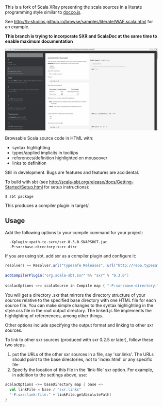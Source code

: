 This is a fork of Scala XRay presenting the scala sources in a literate programming style similar to [docco.js](https://jashkenas.github.io/docco/).

See <http://b-studios.github.io/browse/samples/literate/WAE.scala.html> for an example.

**This branch is trying to incorporate SXR and ScalaDoc at the same time to enable maximum documentation**

![A screenshot of the output](https://raw.githubusercontent.com/b-studios/browse/rewrite-wip/screenshot.png)

Browsable Scala source code in HTML with:

- syntax highlighting
- types/applied implicits in tooltips
- references/definition highlighted on mouseover
- links to definition

Still in development.  Bugs are features and features are accidental.

To build with sbt (see <http://scala-sbt.org/release/docs/Getting-Started/Setup.html> for setup instructions):

```
$ sbt package
```

This produces a compiler plugin in target/.

## Usage

Add the following options to your compile command for your project:

```
  -Xplugin:<path-to-sxr>/sxr-0.3.0-SNAPSHOT.jar
  -P:sxr:base-directory:<src-dir>
```

If you are using sbt, add sxr as a compiler plugin and configure it:

```scala
resolvers += Resolver.url("Typesafe Releases", url("http://repo.typesafe.com/typesafe/ivy-releases"))(Resolver.ivyStylePatterns)

addCompilerPlugin("org.scala-sbt.sxr" %% "sxr" % "0.3.0")

scalacOptions <+= scalaSource in Compile map { "-P:sxr:base-directory:" + _.getAbsolutePath }
```

You will get a directory <classes-output>.sxr that mirrors the directory structure of your sources relative
to the specified base directory with one HTML file for each source file.  You can make simple
changes to the syntax highlighting in the style.css file in the root output directory.  The linked.js
file implements the highlighting of refererences, among other things.

Other options include specifying the output format and linking to other sxr sources.

To link to other sxr sources (produced with sxr 0.2.5 or later), follow these two steps.

1. put the URLs of the other sxr sources in a file, say 'sxr.links'.  The URLs should point to the base directories, not to 'index.html' or any specific file.
2. Specify the location of this file in the 'link-file' sxr option.  For example, in addition to the settings above, use:

```scala
scalacOptions <+= baseDirectory map { base =>
  val linkFile = base / "sxr.links"
  "-P:sxr:link-file:" + linkFile.getAbsolutePath)
}
```
